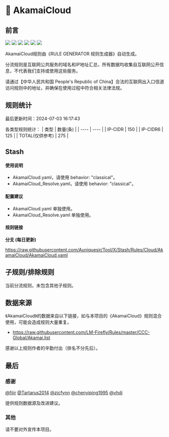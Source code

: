 # 🧸 AkamaiCloud

## 前言

![](https://shields.io/badge/-移除重复规则-ff69b4) ![](https://shields.io/badge/-DOMAIN与DOMAIN--SUFFIX合并-green) ![](https://shields.io/badge/-DOMAIN--SUFFIX间合并-critical) ![](https://shields.io/badge/-DOMAIN与DOMAIN--KEYWORD合并-9cf) ![](https://shields.io/badge/-DOMAIN--SUFFIX与DOMAIN--KEYWORD合并-blue) ![](https://shields.io/badge/-IP--CIDR(6)合并-blueviolet) 

AkamaiCloud规则由《RULE GENERATOR 规则生成器》自动生成。

分流规则是互联网公共服务的域名和IP地址汇总，所有数据均收集自互联网公开信息，不代表我们支持或使用这些服务。

请通过【中华人民共和国 People's Republic of China】合法的互联网出入口信道访问规则中的地址，并确保在使用过程中符合相关法律法规。

## 规则统计

最后更新时间：2024-07-03 16:17:43

各类型规则统计：
| 类型 | 数量(条)  | 
| ---- | ----  |
| IP-CIDR | 150  | 
| IP-CIDR6 | 125  | 
| TOTAL(仅供参考) | 275  | 


## Stash 

#### 使用说明
- AkamaiCloud.yaml，请使用 behavior: "classical"。
- AkamaiCloud_Resolve.yaml，请使用 behavior: "classical"。

#### 配置建议
- AkamaiCloud.yaml 单独使用。
- AkamaiCloud_Resolve.yaml 单独使用。

#### 规则链接
**分支 (每日更新)**

https://raw.githubusercontent.com/Auniquesir/Tool/X/Stash/Rules/Cloud/AkamaiCloud/AkamaiCloud.yaml











## 子规则/排除规则


当前分流规则，未包含其他子规则。

## 数据来源

《AkamaiCloud》的数据来自以下链接，如与本项目的《AkamaiCloud》规则混合使用，可能会造成规则大量重复。

- https://raw.githubusercontent.com/LM-Firefly/Rules/master/CCC-Global/Akamai.list


感谢以上规则作者的辛勤付出（排名不分先后）。

## 最后

### 感谢

[@fiiir](https://github.com/fiiir) [@Tartarus2014](https://github.com/Tartarus2014) [@zjcfynn](https://github.com/zjcfynn) [@chenyiping1995](https://github.com/chenyiping1995) [@vhdj](https://github.com/vhdj)

提供规则数据源及改进建议。

### 其他

请不要对外宣传本项目。